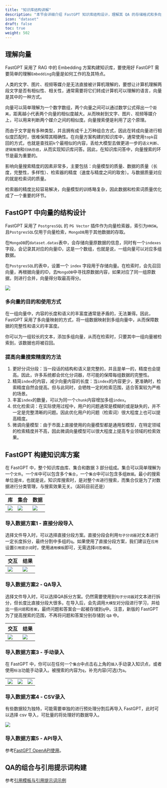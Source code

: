 ```yaml
---
title: "知识库结构讲解"
description: "本节会详细介绍 FastGPT 知识库结构设计，理解其 QA 的存储格式和多向量映射，以便更好的构建知识库。这篇介绍主要以使用为主，详细原理不多介绍。"
icon: "dataset"
draft: false
toc: true
weight: 502
---
```


## 理解向量

FastGPT 采用了 RAG 中的 Embedding 方案构建知识库，要使用好 FastGPT 需要简单的理解`Embedding`向量是如何工作的及其特点。

人类的文字、图片、视频等媒介是无法直接被计算机理解的，要想让计算机理解两段文字是否有相似性、相关性，通常需要将它们转成计算机可以理解的语言，向量是其中的一种方式。

向量可以简单理解为一个数字数组，两个向量之间可以通过数学公式得出一个`距离`，距离越小代表两个向量的相似度越大。从而映射到文字、图片、视频等媒介上，可以用来判断两个媒介之间的相似度。向量搜索便是利用了这个原理。

而由于文字是有多种类型，并且拥有成千上万种组合方式，因此在转成向量进行相似度匹配时，很难保障其精确性。在向量方案构建的知识库中，通常使用`topk`召回的方式，也就是查找前`k`个最相似的内容，丢给大模型去做更进一步的`语义判断`、`逻辑推理`和`归纳总结`，从而实现知识库问答。因此，在知识库问答中，向量搜索的环节是最为重要的。

影响向量搜索精度的因素非常多，主要包括：向量模型的质量、数据的质量（长度，完整性，多样性）、检索器的精度（速度与精度之间的取舍）。与数据质量对应的就是检索词的质量。

检索器的精度比较容易解决，向量模型的训练略复杂，因此数据和检索词质量优化成了一个重要的环节。

## FastGPT 中向量的结构设计

FastGPT 采用了 `PostgresSQL` 的 `PG Vector` 插件作为向量检索器，索引为`HNSW`。且`PostgresSQL`仅用于向量检索，`MongoDB`用于其他数据的存取。

在`MongoDB`的`dataset.datas`表中，会存储向量原数据的信息，同时有一个`indexes`字段，会记录其对应的向量ID，这是一个数组，也就是说，一组向量可以对应多组数据。

在`PostgresSQL`的表中，设置一个 `index` 字段用于存储向量。在检索时，会先召回向量，再根据向量的ID，去`MongoDB`中寻找原数据内容，如果对应了同一组原数据，则进行合并，向量得分取最高得分。

![](/imgs/datasetSetting1.png)

### 多向量的目的和使用方式

在一组向量中，内容的长度和语义的丰富度通常是矛盾的，无法兼得。因此，FastGPT 采用了多向量映射的方式，将一组数据映射到多组向量中，从而保障数据的完整性和语义的丰富度。

你可以为一组较长的文本，添加多组向量，从而在检索时，只要其中一组向量被检索到，该数据也将被召回。

### 提高向量搜索精度的方法

1. 更好分词分段：当一段话的结构和语义是完整的，并且是单一的，精度也会提高。因此，许多系统都会优化分词器，尽可能的保障每组数据的完整性。
2. 精简`index`的内容，减少向量内容的长度：当`index`的内容更少，更准确时，检索精度自然会提高。但与此同时，会牺牲一定的检索范围，适合答案较为严格的场景。
3. 丰富`index`的数量，可以为同一个`chunk`内容增加多组`index`。
4. 优化检索词：在实际使用过程中，用户的问题通常是模糊的或是缺失的，并不一定是完整清晰的问题。因此优化用户的问题（检索词）很大程度上也可以提高精度。
5. 微调向量模型：由于市面上直接使用的向量模型都是通用型模型，在特定领域的检索精度并不高，因此微调向量模型可以很大程度上提高专业领域的检索效果。

## FastGPT 构建知识库方案

在 FastGPT 中，整个知识库由库、集合和数据 3 部分组成。集合可以简单理解为一个`文件`。一个`库`中可以包含多个`集合`，一个`集合`中可以包含多组`数据`。最小的搜索单位是`库`，也就是说，知识库搜索时，是对整个`库`进行搜索，而集合仅是为了对数据进行分类管理，与搜索效果无关。（起码目前还是）

| 库 | 集合 | 数据 |
| --- | --- | --- |
| ![](/imgs/datasetEngine1.jpg) | ![](/imgs/datasetEngine2.jpg) | ![](/imgs/datasetEngine3.jpg) |

### 导入数据方案1 - 直接分段导入

选择文件导入时，可以选择直接分段方案。直接分段会利用`句子分词器`对文本进行一定长度拆分，最终分割中多组的`q`。如果使用了直接分段方案，我们建议在`应用`设置`引用提示词`时，使用`通用模板`即可，无需选择`问答模板`。

| 交互 | 结果 |
| --- | --- |
| ![](/imgs/datasetEngine4.jpg) | ![](/imgs/datasetEngine5.jpg) |


### 导入数据方案2 - QA导入

选择文件导入时，可以选择QA拆分方案。仍然需要使用到`句子分词器`对文本进行拆分，但长度比直接分段大很多。在导入后，会先调用`大模型`对分段进行学习，并给出一些`问题`和`答案`，最终问题和答案会一起被存储到`q`中。注意，新版的 FastGPT 为了提高搜索的范围，不再将问题和答案分别存储到 qa 中。

| 交互 | 结果 |
| --- | --- |
| ![](/imgs/datasetEngine6.jpg) | ![](/imgs/datasetEngine7.jpg) |

### 导入数据方案3 - 手动录入

在 FastGPT 中，你可以在任何一个`集合`中点击右上角的`插入`手动录入知识点，或者使用`标注`功能手动录入。被搜索的内容为`q`，补充内容(可选)为`a`。

|  |  |  |
| --- | --- | --- |
| ![](/imgs/datasetEngine8.jpg) | ![](/imgs/datasetEngine9.jpg) | ![](/imgs/datasetEngine10.jpg) |

### 导入数据方案4 - CSV录入

有些数据较为独特，可能需要单独的进行预处理分割后再导入 FastGPT，此时可以选择 csv 导入，可批量的将处理好的数据导入。

![](/imgs/datasetEngine11.jpg)

### 导入数据方案5 - API导入

参考[FastGPT OpenAPI使用](/docs/development/openapi)。

## QA的组合与引用提示词构建

参考[引用模板与引用提示词示例](/docs/use-cases/ai_settings/#示例)
